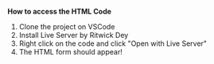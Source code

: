 **How to access the HTML Code**
1. Clone the project on VSCode
2. Install Live Server by Ritwick Dey
3. Right click on the code and click "Open with Live Server"
4. The HTML form should appear!



